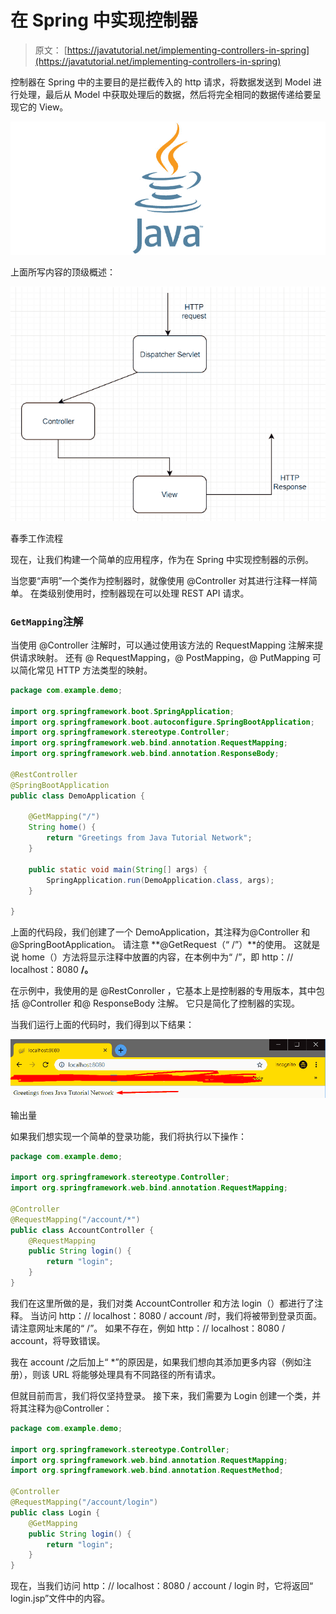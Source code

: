 # 在 Spring 中实现控制器

> 原文： [https://javatutorial.net/implementing-controllers-in-spring](https://javatutorial.net/implementing-controllers-in-spring)

控制器在 Spring 中的主要目的是拦截传入的 http 请求，将数据发送到 Model 进行处理，最后从 Model 中获取处理后的数据，然后将完全相同的数据传递给要呈现它的 View。

![java-featured-image](img/e0db051dedc1179e7424b6d998a6a772.jpg)

上面所写内容的顶级概述：

![Controllers in Spring example](img/dcf7c2a74fa3d79c38fb40879ce10074.jpg)

春季工作流程

现在，让我们构建一个简单的应用程序，作为在 Spring 中实现控制器的示例。

当您要“声明”一个类作为控制器时，就像使用 @Controller 对其进行注释一样简单。 在类级别使用时，控制器现在可以处理 REST API 请求。

### `GetMapping`注解

当使用 @Controller 注解时，可以通过使用该方法的 RequestMapping 注解来提供请求映射。 还有 @ RequestMapping，@ PostMapping，@ PutMapping 可以简化常见 HTTP 方法类型的映射。

```java
package com.example.demo;

import org.springframework.boot.SpringApplication;
import org.springframework.boot.autoconfigure.SpringBootApplication;
import org.springframework.stereotype.Controller;
import org.springframework.web.bind.annotation.RequestMapping;
import org.springframework.web.bind.annotation.ResponseBody;

@RestController
@SpringBootApplication
public class DemoApplication {

	@GetMapping("/")
	String home() {
		return "Greetings from Java Tutorial Network";
	}

	public static void main(String[] args) {
		SpringApplication.run(DemoApplication.class, args);
	}

}

```

上面的代码段，我们创建了一个 DemoApplication，其注释为@Controller 和@SpringBootApplication。 请注意 **@GetRequest（“ /”）**的使用。 这就是说 home（）方法将显示注释中放置的内容，在本例中为“ /”，即 http：// localhost：8080 **/。**

在示例中，我使用的是 @RestConroller ，它基本上是控制器的专用版本，其中包括 @Controller 和@ ResponseBody 注解。 它只是简化了控制器的实现。

当我们运行上面的代码时，我们得到以下结果：

![Controllers implementation Spring](img/8ca96b5d4a060a7ed0ea3151dd6f03bf.jpg)

输出量

如果我们想实现一个简单的登录功能，我们将执行以下操作：

```java
package com.example.demo;

import org.springframework.stereotype.Controller;
import org.springframework.web.bind.annotation.RequestMapping;

@Controller
@RequestMapping("/account/*")
public class AccountController {
	@RequestMapping
	public String login() {
		return "login";
	}
}

```

我们在这里所做的是，我们对类 AccountController 和方法 login（）都进行了注释。 当访问 http：// localhost：8080 / account /时，我们将被带到登录页面。 请注意网址末尾的“ /”。 如果不存在，例如 http：// localhost：8080 / account，将导致错误。

我在 account /之后加上“ *”的原因是，如果我们想向其添加更多内容（例如注册），则该 URL 将能够处理具有不同路径的所有请求。

但就目前而言，我们将仅坚持登录。 接下来，我们需要为 Login 创建一个类，并将其注释为@Controller：

```java
package com.example.demo;

import org.springframework.stereotype.Controller;
import org.springframework.web.bind.annotation.RequestMapping;
import org.springframework.web.bind.annotation.RequestMethod;

@Controller
@RequestMapping("/account/login")
public class Login {
	@GetMapping
	public String login() {
		return "login";
	}
}

```

现在，当我们访问 http：// localhost：8080 / account / login 时，它将返回“ login.jsp”文件中的内容。